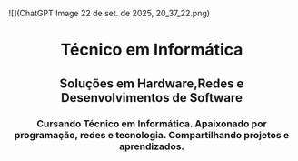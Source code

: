 ![](ChatGPT Image 22 de set. de 2025, 20_37_22.png)
<h1 align="center">Técnico em Informática</h1>
<h2 align="center">Soluções em Hardware,Redes e Desenvolvimentos de Software</h2>

<h3 align="center">Cursando Técnico em Informática. Apaixonado por programação, redes e tecnologia. Compartilhando projetos e aprendizados.</h3>
